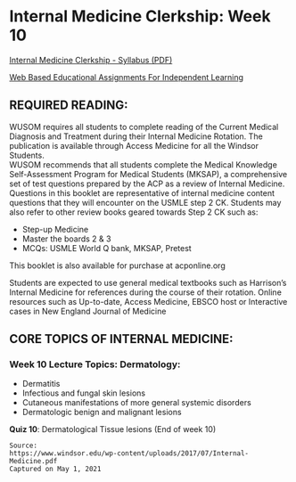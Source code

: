 # Internal Medicine Clerkship: Week 10

[Internal Medicine Clerkship - Syllabus (PDF)](/usmle/im/Internal-Medicine.pdf)

[Web Based Educational Assignments For Independent Learning](/usmle/im/web-based-assignments.md)

## REQUIRED READING:

WUSOM requires all students to complete reading of the Current Medical Diagnosis and Treatment during their Internal Medicine Rotation. The publication is available through Access Medicine for all the Windsor Students.   
WUSOM recommends that all students complete the Medical Knowledge Self-Assessment Program for Medical Students (MKSAP), a comprehensive set of test questions prepared by the ACP as a review of Internal Medicine. Questions in this booklet are representative of internal medicine content questions that they will encounter on the USMLE step 2 CK. Students may also refer to other review books geared
towards Step 2 CK such as:

* Step-up Medicine
* Master the boards 2 & 3
* MCQs: USMLE World Q bank, MKSAP, Pretest

This booklet is also available for purchase at acponline.org

Students are expected to use general medical textbooks such as Harrison’s Internal Medicine for references during the course of their rotation. Online resources such as Up-to-date, Access Medicine, EBSCO host or Interactive cases in New England Journal of Medicine

## CORE TOPICS OF INTERNAL MEDICINE:

### Week 10 Lecture Topics: Dermatology:

* Dermatitis
* Infectious and fungal skin lesions
* Cutaneous manifestations of more general systemic disorders
* Dermatologic benign and malignant lesions

**Quiz 10**: Dermatological Tissue lesions (End of week 10)

```
Source:
https://www.windsor.edu/wp-content/uploads/2017/07/Internal-Medicine.pdf
Captured on May 1, 2021
```
